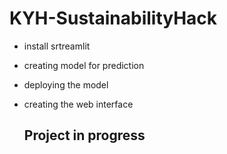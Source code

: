 # KYH-SustainabilityHack 

- install srtreamlit
- creating model for prediction
- deploying the model
- creating the web interface

  ## Project in progress
